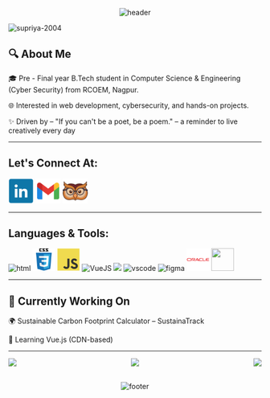 <!-- Header -->
<p align="center">
<img src="https://capsule-render.vercel.app/api?type=waving&color=timeGradient&height=100&section=header&text=Meet%20Supriya!&fontSize=60&animation=fadeIn" alt="header"></p>
<p align="left"> <img src="https://komarev.com/ghpvc/?username=supriya-2004&label=Profile%20views&color=0e75b6&style=flat" alt="supriya-2004" /> </p>

<!--Summary | portfolio link-->
<h2>🔍 About Me </h2>

🎓 Pre - Final year B.Tech student in Computer Science & Engineering (Cyber Security) from RCOEM, Nagpur.

🌐 Interested in web development, cybersecurity, and hands-on projects.

✨ Driven by – "If you can't be a poet, be a poem." – a reminder to live creatively every day

---

<!-- Heading | Connect --> 
<h2> Let's Connect At:</h2>
<a href="https://www.linkedin.com/in/supriyapas284/"><img height="50" src="images/linkedin2.png"/></a>
<a href="mailto:pashinesupriya@gmail.com" target="_blank"><img height="50" src="images/gmail.png"/></a>
<a href="https://codolio.com/profile/supriya-2004"><img height="50" src="images/codolio.png"/></a>

---

<!--languages and tools-->
<h2>Languages & Tools:</h2>
<p align=left>
<img src="https://cdn.jsdelivr.net/gh/devicons/devicon/icons/html5/html5-original.svg" alt="html" width="45" height="45"/>
<img src="https://raw.githubusercontent.com/devicons/devicon/master/icons/css3/css3-original-wordmark.svg" alt="css3" width="45" height="45" />
<img src="https://raw.githubusercontent.com/devicons/devicon/master/icons/javascript/javascript-original.svg" alt="javascript" width="45" height="45" />
<img src="https://cdn.jsdelivr.net/gh/devicons/devicon/icons/vuejs/vuejs-original-wordmark.svg" alt="VueJS" width="45" height="45"/>
<img src="https://www.vectorlogo.zone/logos/java/java-vertical.svg" width="40"/>
<!--tools-->
<img src="https://cdn.jsdelivr.net/gh/devicons/devicon/icons/vscode/vscode-original.svg" alt="vscode" width="45" height="45"/>
<img src="https://cdn.jsdelivr.net/gh/devicons/devicon/icons/figma/figma-original.svg" alt="figma" width="45" height="45"/>
<img src="https://raw.githubusercontent.com/devicons/devicon/master/icons/oracle/oracle-original.svg" alt="oracle sql" width="45" height="45" />
<img src="https://cdn.jsdelivr.net/gh/devicons/devicon/icons/amazonwebservices/amazonwebservices-plain-wordmark.svg" width="45" height="45"/>
</p>

---

<!-- Currently working on-->
<h2> 📌 Currently Working On </h2>

🌍 Sustainable Carbon Footprint Calculator – SustainaTrack
  
🌱 Learning Vue.js (CDN-based)

---

<!--badges streaks-->
<div style="display: flex; justify-content: space-between; align-items: center;">
  <img src="https://github-readme-stats.vercel.app/api?username=supriya-2004&theme=vue-dark&show_icons=true&hide_border=false&count_private=true" />
  <img src="https://github-readme-streak-stats.herokuapp.com/?user=supriya-2004&theme=vue-dark&hide_border=false" />
  <img src="https://github-readme-stats.vercel.app/api/top-langs/?username=supriya-2004&theme=vue-dark&show_icons=true&hide_border=false&layout=compact" />
  <!-- <img src="https://github-profile-trophy.vercel.app/?username=supriya-2004&title=Commit,Repositories,PullRequest,Followers&theme=darkhub" alt="GitHub Trophies"> -->

</div>
<br>



<!--Beyond Tech-->


<!-- Footer -->
<p align="center">
<img src="https://capsule-render.vercel.app/api?type=waving&color=timeGradient&height=100&section=footer&text=Nice%20to%20meet%20you!&fontSize=40" alt="footer"></p>
